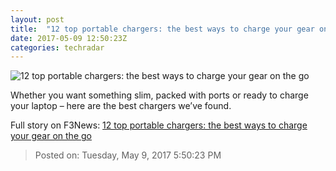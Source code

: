 ```yaml
---
layout: post
title:  "12 top portable chargers: the best ways to charge your gear on the go"
date: 2017-05-09 12:50:23Z
categories: techradar
---
```


![12 top portable chargers: the best ways to charge your gear on the go](http://cdn.mos.cms.futurecdn.net/i3EFaxY6xaoxsAUicdmofL-1200-80.jpg)

Whether you want something slim, packed with ports or ready to charge your laptop – here are the best chargers we’ve found.


Full story on F3News: [12 top portable chargers: the best ways to charge your gear on the go](http://www.f3nws.com/n/fyBsKF)

> Posted on: Tuesday, May 9, 2017 5:50:23 PM
